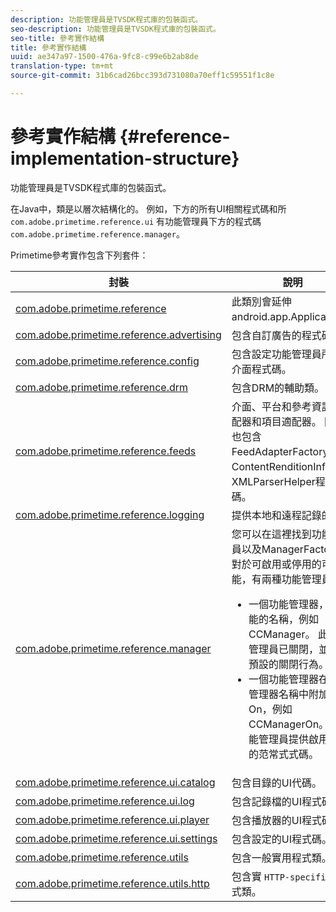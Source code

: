 ```yaml
---
description: 功能管理員是TVSDK程式庫的包裝函式。
seo-description: 功能管理員是TVSDK程式庫的包裝函式。
seo-title: 參考實作結構
title: 參考實作結構
uuid: ae347a97-1500-476a-9fc8-c99e6b2ab8de
translation-type: tm+mt
source-git-commit: 31b6cad26bcc393d731080a70eff1c59551f1c8e

---
```



# 參考實作結構 {#reference-implementation-structure}

功能管理員是TVSDK程式庫的包裝函式。

在Java中，類是以層次結構化的。 例如，下方的所有UI相關程式碼和所 `com.adobe.primetime.reference.ui` 有功能管理員下方的程式碼 `com.adobe.primetime.reference.manager`。

Primetime參考實作包含下列套件：

| 封裝 | 說明 |
|--- |--- |
| [com.adobe.primetime.reference](https://help.adobe.com/en_US/primetime/api/reference_implementation/android/javadoc/com/adobe/primetime/reference/PrimetimeReference.html) | 此類別會延伸android.app.Application。 |
| [com.adobe.primetime.reference.advertising](https://help.adobe.com/en_US/primetime/api/reference_implementation/android/javadoc/com/adobe/primetime/reference/advertising/package-summary.html) | 包含自訂廣告的程式碼。 |
| [com.adobe.primetime.reference.config](https://help.adobe.com/en_US/primetime/api/reference_implementation/android/javadoc/com/adobe/primetime/reference/config/package-summary.html) | 包含設定功能管理員所需的介面程式碼。 |
| [com.adobe.primetime.reference.drm](https://help.adobe.com/en_US/primetime/api/reference_implementation/android/javadoc/com/adobe/primetime/reference/drm/package-summary.html) | 包含DRM的輔助類。 |
| [com.adobe.primetime.reference.feeds](https://help.adobe.com/en_US/primetime/api/reference_implementation/android/javadoc/com/adobe/primetime/reference/feeds/package-summary.html) | 介面、平台和參考資訊的適配器和項目適配器。 同時也包含FeedAdapterFactory、ContentRenditionInfo和XMLParserHelper程式碼。 |
| [com.adobe.primetime.reference.logging](https://help.adobe.com/en_US/primetime/api/reference_implementation/android/javadoc/com/adobe/primetime/reference/logging/package-summary.html) | 提供本地和遠程記錄的類。 |
| [com.adobe.primetime.reference.manager](https://help.adobe.com/en_US/primetime/api/reference_implementation/android/javadoc/com/adobe/primetime/reference/manager/package-summary.html) | 您可以在這裡找到功能管理員以及ManagerFactory。 對於可啟用或停用的可選功能，有兩種功能管理員： <ul><li>一個功能管理器，即功能的名稱，例如CCManager。 此功能管理員已關閉，並提供預設的關閉行為。</li><li>一個功能管理器在功能管理器名稱中附加了On，例如CCManagerOn。 此功能管理員提供啟用功能的范常式式碼。</li></ul> |
| [com.adobe.primetime.reference.ui.catalog](https://help.adobe.com/en_US/primetime/api/reference_implementation/android/javadoc/com/adobe/primetime/reference/ui/catalog/package-summary.html) | 包含目錄的UI代碼。 |
| [com.adobe.primetime.reference.ui.log](https://help.adobe.com/en_US/primetime/api/reference_implementation/android/javadoc/com/adobe/primetime/reference/ui/log/package-summary.html) | 包含記錄檔的UI程式碼。 |
| [com.adobe.primetime.reference.ui.player](https://help.adobe.com/en_US/primetime/api/reference_implementation/android/javadoc/com/adobe/primetime/reference/ui/player/package-summary.html) | 包含播放器的UI程式碼。 |
| [com.adobe.primetime.reference.ui.settings](https://help.adobe.com/en_US/primetime/api/reference_implementation/android/javadoc/com/adobe/primetime/reference/ui/settings/package-summary.html) | 包含設定的UI程式碼。 |
| [com.adobe.primetime.reference.utils](https://help.adobe.com/en_US/primetime/api/reference_implementation/android/javadoc/com/adobe/primetime/reference/utils/package-summary.html) | 包含一般實用程式類。 |
| [com.adobe.primetime.reference.utils.http](https://help.adobe.com/en_US/primetime/api/reference_implementation/android/javadoc/com/adobe/primetime/reference/utils/http/package-summary.html) | 包含實 `HTTP-specific` 用程式類。 |
